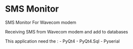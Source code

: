 SMS Monitor
================

SMS Monitor For Wavecom modem

Receiving SMS from  Wavecom modem and add to databases

This application need the :
     - PyQt4
     - PyQt4.Sql
     - Pyserial
